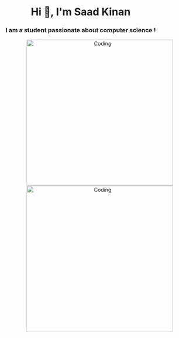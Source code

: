 <h1 align="center">Hi 👋, I'm Saad Kinan</h1>
<h3 align="center">I am a student passionate about computer science !</h3>

<center>
  <img align="right" alt="Coding" width="400" src="https://media0.giphy.com/media/KOCLgcdTywdVsjUevp/giphy.gif"/>
  <img align="right" alt="Coding" width="400" src="https://i.pinimg.com/originals/a6/3f/7b/a63f7bef74894d3c5512101655b5e4c9.gif"/>
</center>

